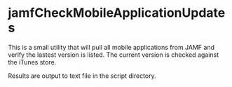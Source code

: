# jamfCheckMobileApplicationUpdates
This is a small utility that will pull all mobile applications from JAMF and verify the lastest version is listed.  The current version is checked against the iTunes store.

Results are output to text file in the script directory.
